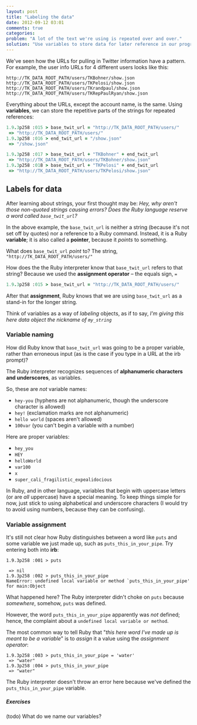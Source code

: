 ```yaml
---
layout: post
title: "Labeling the data"
date: 2012-09-12 03:01
comments: true
categories: 
problem: "A lot of the text we're using is repeated over and over."
solution: "Use variables to store data for later reference in our programs."
---
```



We've seen how the URLs for pulling in Twitter information have a pattern. For example, the user info URLs for 4 different users looks like this:

`http://TK_DATA_ROOT_PATH/users/TKBohner/show.json`
`http://TK_DATA_ROOT_PATH/users/TKPelosi/show.json`
`http://TK_DATA_ROOT_PATH/users/TKrandpaul/show.json`
`http://TK_DATA_ROOT_PATH/users/TKRepPaulRyan/show.json`

Everything about the URLs, except the account name, is the same. Using **variables**, we can store the repetitive parts of the strings for repeated references:

``` ruby
1.9.3p258 :015 > base_twit_url = "http://TK_DATA_ROOT_PATH/users/"
 => "http://TK_DATA_ROOT_PATH/users/" 
1.9.3p258 :016 > end_twit_url = "/show.json"
 => "/show.json" 

1.9.3p258 :017 > base_twit_url + "TKBohner" + end_twit_url
 => "http://TK_DATA_ROOT_PATH/users/TKBohner/show.json" 
1.9.3p258 :018 > base_twit_url + "TKPelosi" + end_twit_url
 => "http://TK_DATA_ROOT_PATH/users/TKPelosi/show.json"
```


## Labels for data

After learning about strings, your first thought may be: *Hey, why aren't those non-quoted strings causing errors? Does the Ruby language reserve a word called `base_twit_url`?* 

In the above example, the `base_twit_url` is neither a string (because it's not set off by quotes) nor a reference to a Ruby command. Instead, it is a Ruby **variable**; it is also called a **pointer**, because it *points* to something.

What does `base_twit_url` *point* to? The string, `"http://TK_DATA_ROOT_PATH/users/"`

How does the the Ruby interpreter know that `base_twit_url` refers to that string? Because we used the **assignment operator** &ndash; the equals sign,  `=`

``` ruby
1.9.3p258 :015 > base_twit_url = "http://TK_DATA_ROOT_PATH/users/"
```

After that **assignment**, Ruby knows that we are using `base_twit_url` as a stand-in for the longer string.

Think of variables as a way of *labeling* objects, as if to say, *I'm giving this here data object the nickname of `my_string`*



### Variable naming

How did Ruby know that `base_twit_url` was going to be a proper variable, rather than erroneous input (as is the case if you type in a URL at the irb prompt)? 

The Ruby interpreter recognizes sequences of **alphanumeric characters and underscores**, as variables.

So, these are *not* variable names:

* `hey-you` (hyphens are not alphanumeric, though the underscore character is allowed)
* `hey!` (exclamation marks are not alphanumeric)
* `hello world` (spaces aren't allowed)
* `100var` (you can't begin a variable with a number)

Here are proper variables:

* `hey_you`
* `HEY` 
* `helloWorld`
* `var100`
* `x`
* `super_cali_fragilistic_expealidocious`

In Ruby, and in other language, variables that begin with uppercase letters (or are *all* uppercase) have a special meaning. To keep things simple for now, just stick to using alphabetical and underscore characters (I would try to avoid using numbers, because they can be confusing).



### Variable assignment

It's still not clear how Ruby distinguishes between a word like `puts` and some variable we just made up, such as `puts_this_in_your_pipe`. Try entering both into **irb**:

```
1.9.3p258 :001 > puts

 => nil 
1.9.3p258 :002 > puts_this_in_your_pipe
NameError: undefined local variable or method `puts_this_in_your_pipe' for main:Object
```

What happened here? The Ruby interpreter didn't choke on `puts` because *somewhere*, somehow, `puts` was defined.

However, the word `puts_this_in_your_pipe` apparently was *not* defined; hence, the complaint about a `undefined local variable or method`.

The most common way to tell Ruby that "*this here word I've made up is meant to be a variable*" is to *assign* it a value using the *assignment operator*:

```
1.9.3p258 :003 > puts_this_in_your_pipe = 'water'
 => "water" 
1.9.3p258 :004 > puts_this_in_your_pipe
 => "water" 
```

The Ruby interpreter doesn't throw an error here because we've defined the `puts_this_in_your_pipe` variable.


##### Exercises
(todo) What do we name our variables?






